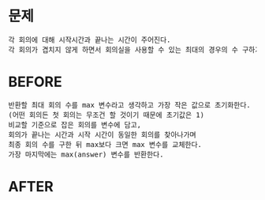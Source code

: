 # 문제

<pre>
각 회의에 대해 시작시간과 끝나는 시간이 주어진다.
각 회의가 겹치지 않게 하면서 회의실을 사용할 수 있는 최대의 경우의 수 구하기
</pre>

# BEFORE

<pre>
반환할 최대 회의 수를 max 변수라고 생각하고 가장 작은 값으로 초기화한다. 
(어떤 회의든 첫 회의는 무조건 할 것이기 때문에 초기값은 1)
비교할 기준으로 잡은 회의를 변수에 담고,
회의가 끝나는 시간과 시작 시간이 동일한 회의를 찾아나가며
최종 회의 수를 구한 뒤 max보다 크면 max 변수를 교체한다.
가장 마지막에는 max(answer) 변수를 반환한다.
</pre>

# AFTER

<pre>

</pre>
